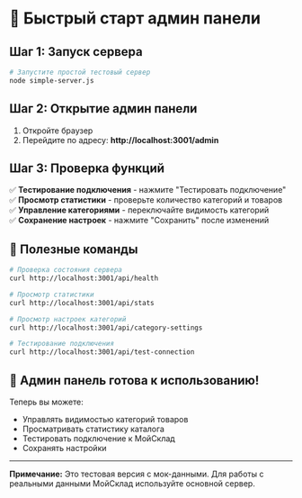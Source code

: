# 🚀 Быстрый старт админ панели

## Шаг 1: Запуск сервера
```bash
# Запустите простой тестовый сервер
node simple-server.js
```

## Шаг 2: Открытие админ панели
1. Откройте браузер
2. Перейдите по адресу: **http://localhost:3001/admin**

## Шаг 3: Проверка функций
✅ **Тестирование подключения** - нажмите "Тестировать подключение"  
✅ **Просмотр статистики** - проверьте количество категорий и товаров  
✅ **Управление категориями** - переключайте видимость категорий  
✅ **Сохранение настроек** - нажмите "Сохранить" после изменений  

## 🔧 Полезные команды

```bash
# Проверка состояния сервера
curl http://localhost:3001/api/health

# Просмотр статистики
curl http://localhost:3001/api/stats

# Просмотр настроек категорий
curl http://localhost:3001/api/category-settings

# Тестирование подключения
curl http://localhost:3001/api/test-connection
```

## 📱 Админ панель готова к использованию!

Теперь вы можете:
- Управлять видимостью категорий товаров
- Просматривать статистику каталога
- Тестировать подключение к МойСклад
- Сохранять настройки

---

**Примечание:** Это тестовая версия с мок-данными. Для работы с реальными данными МойСклад используйте основной сервер. 
